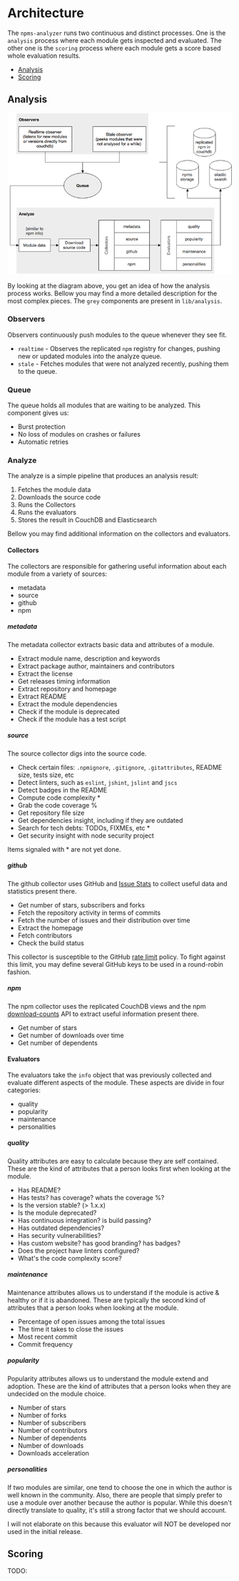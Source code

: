 # Architecture

The `npms-analyzer` runs two continuous and distinct processes. One is the `analysis` process where each module gets
inspected and evaluated. The other one is the `scoring` process where each module gets a score based whole evaluation results.

- [Analysis](#analysis)
- [Scoring](#scoring)


## Analysis

![Overview](./diagrams/analysis-overview.png)

By looking at the diagram above, you get an idea of how the analysis process works. Bellow you may find a more detailed description for the most complex pieces. The `grey` components are present in `lib/analysis`.

### Observers

Observers continuously push modules to the queue whenever they see fit.

- `realtime` - Observes the replicated `npm` registry for changes, pushing new or updated modules into the analyze queue.
- `stale` - Fetches modules that were not analyzed recently, pushing them to the queue.

### Queue

The queue holds all modules that are waiting to be analyzed. This component gives us:

- Burst protection
- No loss of modules on crashes or failures
- Automatic retries

### Analyze

The analyze is a simple pipeline that produces an analysis result:

1. Fetches the module data
2. Downloads the source code
3. Runs the Collectors
4. Runs the evaluators
5. Stores the result in CouchDB and Elasticsearch

Bellow you may find additional information on the collectors and evaluators.

#### Collectors

The collectors are responsible for gathering useful information about each module from a variety of sources:

- metadata
- source
- github
- npm

##### metadata

The metadata collector extracts basic data and attributes of a module.

- Extract module name, description and keywords
- Extract package author, maintainers and contributors
- Extract the license
- Get releases timing information
- Extract repository and homepage
- Extract README
- Extract the module dependencies
- Check if the module is deprecated
- Check if the module has a test script

##### source

The source collector digs into the source code.

- Check certain files: `.npmignore`, `.gitignore`, `.gitattributes`, README size, tests size, etc
- Detect linters, such as `eslint`, `jshint`, `jslint` and `jscs`
- Detect badges in the README
- Compute code complexity *
- Grab the code coverage %
- Get repository file size
- Get dependencies insight, including if they are outdated
- Search for tech debts: TODOs, FIXMEs, etc *
- Get security insight with node security project

Items signaled with * are not yet done.

##### github

The github collector uses GitHub and [Issue Stats](http://issuestats.com/) to collect useful data and statistics
present there.

- Get number of stars, subscribers and forks
- Fetch the repository activity in terms of commits
- Fetch the number of issues and their distribution over time
- Extract the homepage
- Fetch contributors
- Check the build status

This collector is susceptible to the GitHub [rate limit](https://developer.github.com/v3/rate_limit/) policy. To fight
against this limit, you may define several GitHub keys to be used in a round-robin fashion.

##### npm

The npm collector uses the replicated CouchDB views and the npm [download-counts](https://github.com/npm/download-counts)
API to extract useful information present there.

- Get number of stars
- Get number of downloads over time
- Get number of dependents

#### Evaluators

The evaluators take the `info` object that was previously collected and evaluate different aspects of the module. These aspects are divide in four categories:

- quality
- popularity
- maintenance
- personalities

##### quality

Quality attributes are easy to calculate because they are self contained. These are the kind of attributes that a person looks first when looking at the module.

- Has README?
- Has tests? has coverage? whats the coverage %?
- Is the version stable? (> 1.x.x)
- Is the module deprecated?
- Has continuous integration? is build passing?
- Has outdated dependencies?
- Has security vulnerabilities?
- Has custom website? has good branding? has badges?
- Does the project have linters configured?
- What's the code complexity score?

##### maintenance

Maintenance attributes allows us to understand if the module is active & healthy or if it is abandoned. These are typically the second kind of attributes that a person looks when looking at the module.

- Percentage of open issues among the total issues
- The time it takes to close the issues
- Most recent commit
- Commit frequency

##### popularity

Popularity attributes allows us to understand the module extend and adoption. These are the kind of attributes that a person looks when they are undecided on the module choice.

- Number of stars
- Number of forks
- Number of subscribers
- Number of contributors
- Number of dependents
- Number of downloads
- Downloads acceleration

##### personalities

If two modules are similar, one tend to choose the one in which the author is well known in the community. Also, there are people that simply prefer to use a module over another because the author is popular. While this doesn't directly translate to quality, it's still a strong factor that we should account.

I will not elaborate on this because this evaluator will NOT be developed nor used in the initial release.


## Scoring

TODO:
